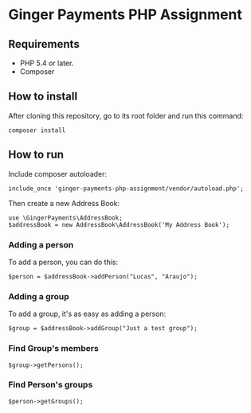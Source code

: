 # Ginger Payments PHP Assignment

## Requirements

* PHP 5.4 or later.
* Composer

## How to install

After cloning this repository, go to its root folder and run this command:

```
composer install
```

## How to run

Include composer autoloader:

```
include_once 'ginger-payments-php-assignment/vendor/autoload.php';
```

Then create a new Address Book:

```
use \GingerPayments\AddressBook;
$addressBook = new AddressBook\AddressBook('My Address Book');
```

### Adding a person

To add a person, you can do this:

```
$person = $addressBook->addPerson("Lucas", "Araujo");
```

### Adding a group

To add a group, it's as easy as adding a person:

```
$group = $addressBook->addGroup("Just a test group");
```

### Find Group's members

```
$group->getPersons();
```

### Find Person's groups

```
$person->getGroups();
```

